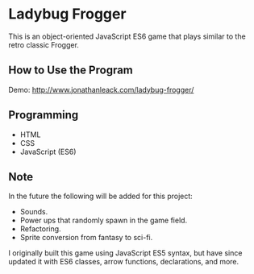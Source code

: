 # Ladybug Frogger
This is an object-oriented JavaScript ES6 game that plays similar to the retro classic Frogger.

## How to Use the Program
Demo: http://www.jonathanleack.com/ladybug-frogger/

## Programming
* HTML
* CSS
* JavaScript (ES6)

## Note
In the future the following will be added for this project:

* Sounds.
* Power ups that randomly spawn in the game field.
* Refactoring.
* Sprite conversion from fantasy to sci-fi.

I originally built this game using JavaScript ES5 syntax, but have since updated it with ES6 classes, arrow functions, declarations, and more.